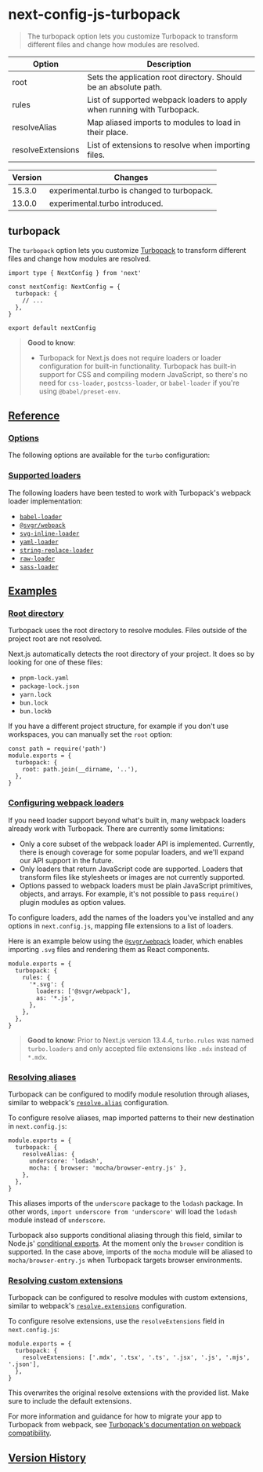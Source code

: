 # next-config-js-turbopack

> The turbopack option lets you customize Turbopack to transform different files and change how modules are resolved.

| Option            | Description                                                             |
| ----------------- | ----------------------------------------------------------------------- |
| root              | Sets the application root directory. Should be an absolute path.        |
| rules             | List of supported webpack loaders to apply when running with Turbopack. |
| resolveAlias      | Map aliased imports to modules to load in their place.                  |
| resolveExtensions | List of extensions to resolve when importing files.                     |

| Version | Changes                                     |
| ------- | ------------------------------------------- |
| 15.3.0  | experimental.turbo is changed to turbopack. |
| 13.0.0  | experimental.turbo introduced.              |

## turbopack

The `turbopack` option lets you customize [Turbopack](/docs/app/api-reference/turbopack) to transform different files and change how modules are resolved.

    import type { NextConfig } from 'next'
     
    const nextConfig: NextConfig = {
      turbopack: {
        // ...
      },
    }
     
    export default nextConfig

> **Good to know**:
> 
> *   Turbopack for Next.js does not require loaders or loader configuration for built-in functionality. Turbopack has built-in support for CSS and compiling modern JavaScript, so there's no need for `css-loader`, `postcss-loader`, or `babel-loader` if you're using `@babel/preset-env`.

## [Reference](#reference)

### [Options](#options)

The following options are available for the `turbo` configuration:

### [Supported loaders](#supported-loaders)

The following loaders have been tested to work with Turbopack's webpack loader implementation:

*   [`babel-loader`](https://www.npmjs.com/package/babel-loader)
*   [`@svgr/webpack`](https://www.npmjs.com/package/@svgr/webpack)
*   [`svg-inline-loader`](https://www.npmjs.com/package/svg-inline-loader)
*   [`yaml-loader`](https://www.npmjs.com/package/yaml-loader)
*   [`string-replace-loader`](https://www.npmjs.com/package/string-replace-loader)
*   [`raw-loader`](https://www.npmjs.com/package/raw-loader)
*   [`sass-loader`](https://www.npmjs.com/package/sass-loader)

## [Examples](#examples)

### [Root directory](#root-directory)

Turbopack uses the root directory to resolve modules. Files outside of the project root are not resolved.

Next.js automatically detects the root directory of your project. It does so by looking for one of these files:

*   `pnpm-lock.yaml`
*   `package-lock.json`
*   `yarn.lock`
*   `bun.lock`
*   `bun.lockb`

If you have a different project structure, for example if you don't use workspaces, you can manually set the `root` option:

    const path = require('path')
    module.exports = {
      turbopack: {
        root: path.join(__dirname, '..'),
      },
    }

### [Configuring webpack loaders](#configuring-webpack-loaders)

If you need loader support beyond what's built in, many webpack loaders already work with Turbopack. There are currently some limitations:

*   Only a core subset of the webpack loader API is implemented. Currently, there is enough coverage for some popular loaders, and we'll expand our API support in the future.
*   Only loaders that return JavaScript code are supported. Loaders that transform files like stylesheets or images are not currently supported.
*   Options passed to webpack loaders must be plain JavaScript primitives, objects, and arrays. For example, it's not possible to pass `require()` plugin modules as option values.

To configure loaders, add the names of the loaders you've installed and any options in `next.config.js`, mapping file extensions to a list of loaders.

Here is an example below using the [`@svgr/webpack`](https://www.npmjs.com/package/@svgr/webpack) loader, which enables importing `.svg` files and rendering them as React components.

    module.exports = {
      turbopack: {
        rules: {
          '*.svg': {
            loaders: ['@svgr/webpack'],
            as: '*.js',
          },
        },
      },
    }

> **Good to know**: Prior to Next.js version 13.4.4, `turbo.rules` was named `turbo.loaders` and only accepted file extensions like `.mdx` instead of `*.mdx`.

### [Resolving aliases](#resolving-aliases)

Turbopack can be configured to modify module resolution through aliases, similar to webpack's [`resolve.alias`](https://webpack.js.org/configuration/resolve/#resolvealias) configuration.

To configure resolve aliases, map imported patterns to their new destination in `next.config.js`:

    module.exports = {
      turbopack: {
        resolveAlias: {
          underscore: 'lodash',
          mocha: { browser: 'mocha/browser-entry.js' },
        },
      },
    }

This aliases imports of the `underscore` package to the `lodash` package. In other words, `import underscore from 'underscore'` will load the `lodash` module instead of `underscore`.

Turbopack also supports conditional aliasing through this field, similar to Node.js' [conditional exports](https://nodejs.org/docs/latest-v18.x/api/packages.html#conditional-exports). At the moment only the `browser` condition is supported. In the case above, imports of the `mocha` module will be aliased to `mocha/browser-entry.js` when Turbopack targets browser environments.

### [Resolving custom extensions](#resolving-custom-extensions)

Turbopack can be configured to resolve modules with custom extensions, similar to webpack's [`resolve.extensions`](https://webpack.js.org/configuration/resolve/#resolveextensions) configuration.

To configure resolve extensions, use the `resolveExtensions` field in `next.config.js`:

    module.exports = {
      turbopack: {
        resolveExtensions: ['.mdx', '.tsx', '.ts', '.jsx', '.js', '.mjs', '.json'],
      },
    }

This overwrites the original resolve extensions with the provided list. Make sure to include the default extensions.

For more information and guidance for how to migrate your app to Turbopack from webpack, see [Turbopack's documentation on webpack compatibility](https://turbo.build/pack/docs/migrating-from-webpack).

## [Version History](#version-history)
